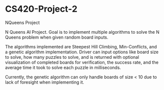 # CS420-Project-2
NQueens Project

N Queens AI Project. Goal is to implement multiple algorithms to solve the N Queens problem when given random board inputs.

The algorithms implemented are Steepest Hill Climbing, Min-Conflicts, and a genetic algorithm implementation. Driver can input options like board size to solve, how many puzzles to solve, and is returned with optional visualization of completed boards for verification, the success rate, and the average time it took to solve each puzzle in milliseconds.

Currently, the genetic algorithm can only handle boards of size < 10 due to lack of foresight when implementing it.
